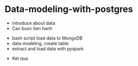 # Data-modeling-with-postgres


- introduce about data
- Cac buoc tien hanh
+ bash script load data to MongoDB
+ data modeling, create table
+ extract and load data with pyspark
- Ket qua